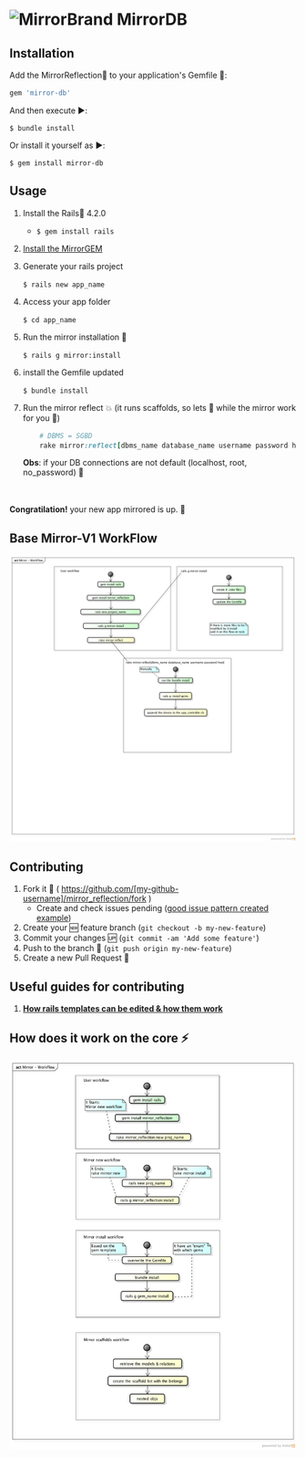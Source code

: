 # ![MirrorBrand](https://avatars1.githubusercontent.com/u/10462330?v=3&s=64)   MirrorDB

## Installation

Add the MirrorReflection:gem: to your application's Gemfile :page_facing_up::

```ruby
gem 'mirror-db'
```

And then execute :arrow_forward::

    $ bundle install

Or install it yourself as :arrow_forward::

    $ gem install mirror-db

## Usage
1. Install the Rails:gem: 4.2.0
    * ``` $ gem install rails ```
2. [Install the MirrorGEM](#installation)
3. Generate your rails project

    ``` $ rails new app_name ```
    
4. Access your app folder

    ``` $ cd app_name ```
    
5. Run the mirror installation :dash:

    ``` $ rails g mirror:install ```
    
6. install the Gemfile updated

    ``` $ bundle install ```
    
7. Run the mirror reflect :boom: (it runs scaffolds, so lets :pizza: while the mirror work for you :tada:)

    ```rake
        # DBMS = SGBD 
        rake mirror:reflect[dbms_name database_name username password host]
    ```
    __Obs__: if your DB connections are not default (localhost, root, no_password) :beers:

<br><br>
__Congratilation!__ your new app mirrored is up. :tada:

## Base Mirror-V1 WorkFlow

![Mirror V1 WorkFlow Diagram](https://github.com/MirrorDB/rails-mirror-db/blob/master/modeling/diagrams/MirrorWorkFlow-V1.png?raw=true)

## Contributing

1. Fork it :twisted_rightwards_arrows: ( https://github.com/[my-github-username]/mirror_reflection/fork )
    * Create and check issues pending ([good issue pattern created example](https://github.com/MirrorReflection/rails_mirror_reflection/issues/12))
2. Create your :new: feature branch (`git checkout -b my-new-feature`)
3. Commit your changes :up: (`git commit -am 'Add some feature'`)
4. Push to the branch :repeat: (`git push origin my-new-feature`)
5. Create a new Pull Request :repeat_one:

## Useful guides for contributing 
1. [__How rails templates can be edited & how them work__](http://technology.stitchfix.com/blog/2014/01/06/rails-app-templates/)


## How does it work on the core :zap:
![Mirror WorkFlow Diagram](https://github.com/MirrorDB/rails-mirror-db/blob/master/modeling/diagrams/MirrorWorkFlow-VN.png?raw=true)
